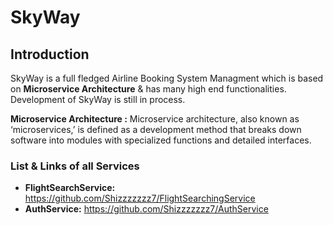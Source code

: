 # SkyWay

## Introduction

SkyWay is a full fledged Airline Booking System Managment which is based on **Microservice Architecture** & has many high end functionalities.
Development of SkyWay is still in process.

**Microservice Architecture :** Microservice architecture, also known as ‘microservices,’ is defined as a development method that breaks down software into modules with specialized functions and detailed interfaces. 


### List & Links of all Services

- **FlightSearchService:** https://github.com/Shizzzzzzz7/FlightSearchingService
- **AuthService:** https://github.com/Shizzzzzzz7/AuthService
